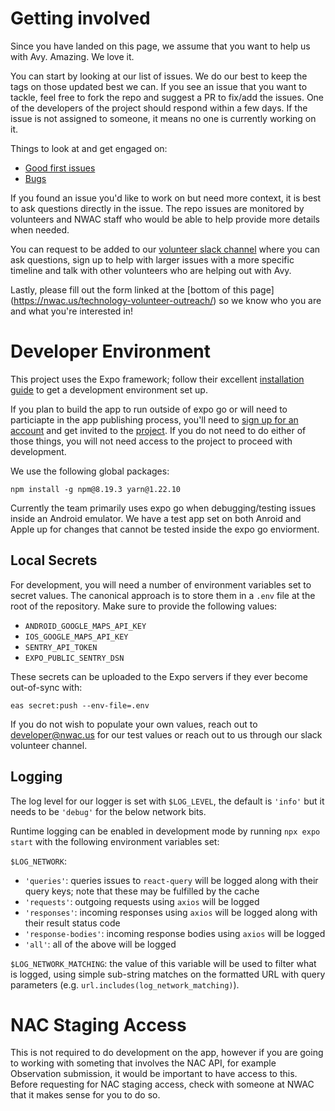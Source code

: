# Getting involved

Since you have landed on this page, we assume that you want to help us with Avy. Amazing. We love it. 

You can start by looking at our list of issues. We do our best to keep the tags on those updated best we can. If you see an issue that you want to tackle, feel free to fork the repo and suggest a PR to fix/add the issues. One of the developers of the project should respond within a few days. If the issue is not assigned to someone, it means no one is currently working on it. 

Things to look at and get engaged on: 
- [Good first issues](https://github.com/NWACus/avy/labels/good%20first%20issue)
- [Bugs](https://github.com/NWACus/avy/labels/bug)

If you found an issue you'd like to work on but need more context, it is best to ask questions directly in the issue. The repo issues are monitored by volunteers and NWAC staff who would be able to help provide more details when needed.

You can request to be added to our [volunteer slack channel](https://test.com/need-to-add-link) where you can ask questions, sign up to help with larger issues with a more specific timeline and talk with other volunteers who are helping out with Avy. 

Lastly, please fill out the form linked at the [bottom of this page] (https://nwac.us/technology-volunteer-outreach/) so we know who you are and what you're interested in!

# Developer Environment

This project uses the Expo framework; follow their excellent [installation guide](https://docs.expo.dev/get-started/installation/) to get a development environment set up. 

If you plan to build the app to run outside of expo go or will need to particiapte in the app publishing process, you'll need to [sign up for an account](https://expo.dev/signup) and get invited to the [project](https://expo.dev/accounts/steve.kuznetsov/projects/avalanche-forecast). If you do not need to do either of those things, you will not need access to the project to proceed with development. 

We use the following global packages:

```
npm install -g npm@8.19.3 yarn@1.22.10
```

Currently the team primarily uses expo go when debugging/testing issues inside an Android emulator. We have a test app set on both Anroid and Apple up for changes that cannot be tested inside the expo go enviorment. 

## Local Secrets

For development, you will need a number of environment variables set to secret values. The canonical approach is to store them in a `.env` file at the root of the repository. Make sure to provide the following values:

- `ANDROID_GOOGLE_MAPS_API_KEY`
- `IOS_GOOGLE_MAPS_API_KEY`
- `SENTRY_API_TOKEN`
- `EXPO_PUBLIC_SENTRY_DSN`

These secrets can be uploaded to the Expo servers if they ever become out-of-sync with:

```shell
eas secret:push --env-file=.env
```

If you do not wish to populate your own values, reach out to developer@nwac.us for our test values or reach out to us through our slack volunteer channel. 

## Logging

The log level for our logger is set with `$LOG_LEVEL`, the default is `'info'` but it needs to be `'debug'` for the below network bits.

Runtime logging can be enabled in development mode by running `npx expo start` with the following environment variables set:

`$LOG_NETWORK`:

- `'queries'`: queries issues to `react-query` will be logged along with their query keys; note that these may be fulfilled by the cache
- `'requests'`: outgoing requests using `axios` will be logged
- `'responses'`: incoming responses using `axios` will be logged along with their result status code
- `'response-bodies'`: incoming response bodies using `axios` will be logged
- `'all'`: all of the above will be logged

`$LOG_NETWORK_MATCHING`: the value of this variable will be used to filter what is logged, using simple sub-string matches on the formatted URL with query parameters (e.g. `url.includes(log_network_matching)`).

# NAC Staging Access

This is not required to do development on the app, however if you are going to working with someting that involves the NAC API, for example Observation submission, it would be important to have access to this. Before requesting for NAC staging access, check with someone at NWAC that it makes sense for you to do so.
